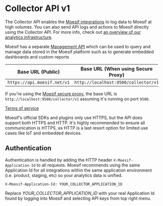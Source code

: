 # <a id="collector-api"></a> Collector API v1

The Collector API enables the [Moesif integrations](https://www.moesif.com/implementation) to log data to Moesif at high volumes. You can also send API logs and actions to Moesif directly using the Collector API. For more info, check out [an overview of our analytics infrastructure](https://www.moesif.com/enterprise/api-analytics-infrastructure).

Moesif has a separate [Management API](#management-api) which can be used to query and manage data stored in the Moesif platform such as to
generate embedded dashboards and custom reports

|Base URL (Public)|Base URL (When using Secure Proxy)|
|--|--|
|`https://api.moesif.net/v1`|`http://localhost:9500/collector/v1`

If you're using the [Moesif secure proxy](https://www.moesif.com/docs/platform/secure-proxy/), the base URL is `http://localhost:9500/collector/v1` assuming it's running on port `9500`.

<a href="https://www.moesif.com/terms">Terms of service</a>

Moesif's official SDKs and plugins only use HTTPS, but the API does support both HTTPS and HTTP.
It's highly recommended to ensure all communication is HTTPS, as HTTP is a last resort option for limited use cases like IoT and embedded devices.

## Authentication
Authentication is handled by adding the HTTP header `X-Moesif-Application-Id` to all requests.
Moesif recommends using the same Application Id for all integrations within the same application environment (i.e. product, staging, etc) so your analytics data
is unified.

`X-Moesif-Application-Id: YOUR_COLLECTOR_APPLICATION_ID`


<aside class="notice">
Replace <i>YOUR_COLLECTOR_APPLICATION_ID</i> with your real Application Id found by logging into Moesif
and selecting API keys from top right menu.
</aside>
